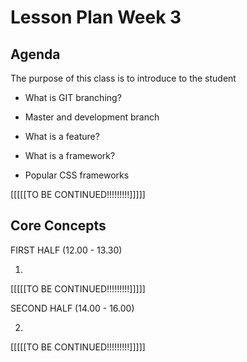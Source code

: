 # Lesson Plan Week 3

## Agenda

The purpose of this class is to introduce to the student

- What is GIT branching?
- Master and development branch
- What is a feature?

- What is a framework?
- Popular CSS frameworks

[[[[[TO BE CONTINUED!!!!!!!!!]]]]]

## Core Concepts

FIRST HALF (12.00 - 13.30)

1.

[[[[[TO BE CONTINUED!!!!!!!!!]]]]]

SECOND HALF (14.00 - 16.00)

2.

[[[[[TO BE CONTINUED!!!!!!!!!]]]]]
